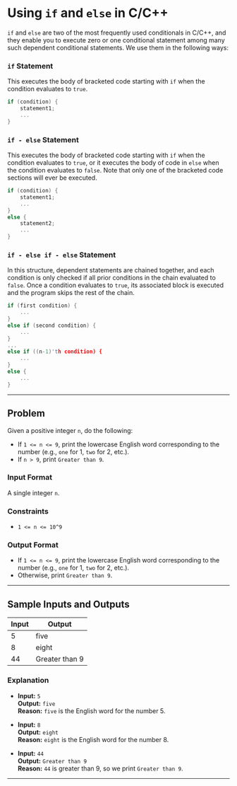 
# Using `if` and `else` in C/C++

`if` and `else` are two of the most frequently used conditionals in C/C++, and they enable you to execute zero or one conditional statement among many such dependent conditional statements. We use them in the following ways:

### `if` Statement

This executes the body of bracketed code starting with `if` when the condition evaluates to `true`.

```cpp
if (condition) {
    statement1;
    ...
}
```

### `if - else` Statement

This executes the body of bracketed code starting with `if` when the condition evaluates to `true`, or it executes the body of code in `else` when the condition evaluates to `false`. Note that only one of the bracketed code sections will ever be executed.

```cpp
if (condition) {
    statement1;
    ...
}
else {
    statement2;
    ...
}
```

### `if - else if - else` Statement

In this structure, dependent statements are chained together, and each condition is only checked if all prior conditions in the chain evaluated to `false`. Once a condition evaluates to `true`, its associated block is executed and the program skips the rest of the chain.

```cpp
if (first condition) {
    ...
}
else if (second condition) {
    ...
}
...
else if ((n-1)'th condition) {
    ...
}
else {
    ...
}
```

---

## Problem

Given a positive integer `n`, do the following:

- If `1 <= n <= 9`, print the lowercase English word corresponding to the number (e.g., `one` for 1, `two` for 2, etc.).
- If `n > 9`, print `Greater than 9`.

### Input Format

A single integer `n`.

### Constraints

- `1 <= n <= 10^9`

### Output Format

- If `1 <= n <= 9`, print the lowercase English word corresponding to the number (e.g., `one` for 1, `two` for 2, etc.).
- Otherwise, print `Greater than 9`.

---

## Sample Inputs and Outputs

| Input | Output         |
|-------|----------------|
| 5     | five           |
| 8     | eight          |
| 44    | Greater than 9 |

### Explanation

- **Input:** `5`  
  **Output:** `five`  
  **Reason:** `five` is the English word for the number 5.

- **Input:** `8`  
  **Output:** `eight`  
  **Reason:** `eight` is the English word for the number 8.

- **Input:** `44`  
  **Output:** `Greater than 9`  
  **Reason:** `44` is greater than 9, so we print `Greater than 9`.

---
